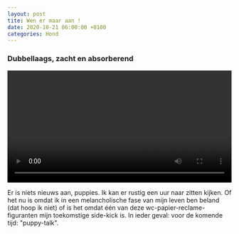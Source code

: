 ```yaml
---
layout: post
tite: Wen er maar aan !
date: 2020-10-21 06:00:00 +0100
categories: Hond
---
```


### Dubbellaags, zacht en absorberend
<video style="width:100%" controls>
 <source src="https://prisse.nl/assets/koen.mp4 ">videotag not supported
 </video>

Er is niets nieuws aan, puppies. Ik kan er rustig een uur naar zitten kijken. Of het nu is omdat ik in een melancholische fase van mijn leven ben beland (dat hoop ik niet) of is het omdat één van deze wc-papier-reclame-figuranten mijn toekomstige side-kick is. In ieder geval: voor de komende tijd: "puppy-talk".

